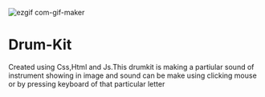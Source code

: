 ![ezgif com-gif-maker](https://user-images.githubusercontent.com/63841109/119142350-064ae680-ba64-11eb-94c4-f00821814930.gif)
# Drum-Kit
Created using Css,Html and Js.This drumkit is making a partiular sound of instrument showing in image and sound can be make using clicking mouse or by pressing keyboard of that particular letter
